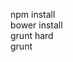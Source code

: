 <!--  
install nodejs for npm support;  
first time: npm install -g bower; npm install -g grunt-cli;  
to add files to project via bower: bower install bootstrap -S;  
-->  

npm install  
bower install  
grunt hard  
grunt
